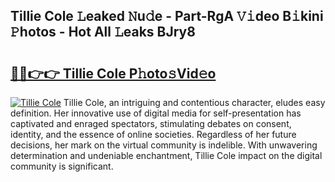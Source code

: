 ## Tillie Cole 𝙻eaked 𝙽u𝚍e - Part-RgA 𝚅𝚒deo B𝚒kini 𝙿hotos - Hot All 𝙻eaks BJry8

# <h2><a href="http://ld092m.urlbe.top/?page=Tillie+Cole">🔗🔗👉👉 Tillie Cole P𝚑oto𝚜Vid𝚎o</a></h2>

[![Tillie Cole](https://i.imgur.com/eBuTRDB.gif)](http://ld092m.urlbe.top/?page=Tillie+Cole)
Tillie Cole, an intriguing and contentious character, eludes easy definition. Her innovative use of digital media for self-presentation has captivated and enraged spectators, stimulating debates on consent, identity, and the essence of online societies. Regardless of her future decisions, her mark on the virtual community is indelible. With unwavering determination and undeniable enchantment, Tillie Cole impact on the digital community is significant.
